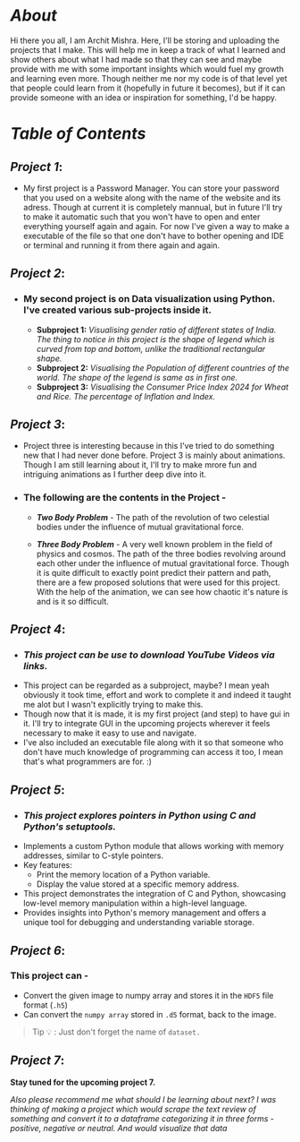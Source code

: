# *About*

Hi there you all, I am Archit Mishra. Here, I'll be storing and uploading the projects that I make. This will help me in keep a track of what I learned and show others about what I had made so that they can see and maybe provide with me with some important insights which would fuel my growth and learning even more. Though neither me nor my code is of that level yet that people could learn from it (hopefully in future it becomes), but if it can provide someone with an idea or inspiration for something, I'd be happy.

# ***Table of Contents***

## ***Project 1***:
   - My first project is a Password Manager. You can store your password that you used on a website along with the name of the website and its adress. Though at current it is completely mannual, but in future I'll try to make it automatic such that you won't have to open and enter everything yourself again and again. For now I've given a way to make a executable of the file so that one don't have to bother opening and IDE or terminal and running it from there again and again.
 
## ***Project 2***:
- ### My second project is on Data visualization using Python. I've created various sub-projects inside it.
   - **Subproject 1:** *Visualising gender ratio of different states of India. The thing to notice in this project is the shape of legend which is curved from top and  bottom, unlike the traditional rectangular shape.*
   - **Subproject 2:** *Visualising the Population of different countries of the world. The shape of the legend is same as in first one.*
   - **Subproject 3:** *Visualising the Consumer Price Index 2024 for Wheat and Rice. The percentage of Inflation and Index.* 
## ***Project 3***:
   -  Project three is interesting because in this I've tried to do something new that I had never done before. Project 3 is mainly about animations. Though I am still learning about it, I'll try to make mrore fun and intriguing animations as I further deep dive into it.

   - ### The following are the contents in the Project -
     - ***Two Body Problem*** - The path of the revolution of two celestial bodies under the influence of mutual gravitational force.

     - ***Three Body Problem*** - A very well known problem in the field of physics and cosmos. The path of the three bodies revolving around each other under the influence of mutual gravitational force. Though it is quite difficult to exactly point predict their pattern and path, there are a few proposed solutions that were used for this project. With the help of the animation, we can see how chaotic it's nature is and is it so difficult.

## ***Project 4***:

- ### *This project can be use to download YouTube Videos via links.*
- This project can be regarded as a subproject, maybe? I mean yeah obviously it took time, effort and work to complete it and indeed it taught me alot but I wasn't explicitly trying to make this.
- Though now that it is made, it is my first project (and step) to have gui in it. I'll try to integrate GUI in the upcoming projects wherever it feels necessary to make it easy to use and navigate.
- I've also included an executable file along with it so that someone who don't have much knowledge of programming can access it too, I mean that's what programmers are for. :)

## ***Project 5***:

- ### *This project explores pointers in Python using C and Python's setuptools.*
- Implements a custom Python module that allows working with memory addresses, similar to C-style pointers.
- Key features:
  - Print the memory location of a Python variable.
  - Display the value stored at a specific memory address.
- This project demonstrates the integration of C and Python, showcasing low-level memory manipulation within a high-level language.
- Provides insights into Python's memory management and offers a unique tool for debugging and understanding variable storage.



## ***Project 6***:

### This project can -

- Convert the given image to numpy array and stores it in the `HDF5` file format (`.h5`)
- Can convert the `numpy array` stored in `.d5` format, back to the image.

> Tip :bulb: : Just don't forget the name of `dataset.`



## ***Project 7***:

**Stay tuned for the upcoming project 7.**

*Also please recommend me what should I be learning about next? I was thinking of making a project which would scrape the text review of something and convert it to a dataframe categorizing it in three forms - positive, negative or neutral. And would visualize that data*
